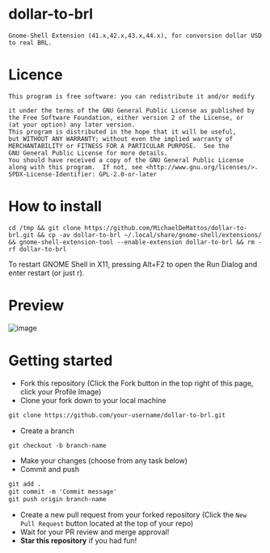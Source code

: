 # dollar-to-brl
```
Gnome-Shell Extension (41.x,42.x,43.x,44.x), for conversion dollar USD to real BRL.
```

# Licence
```
This program is free software: you can redistribute it and/or modify

it under the terms of the GNU General Public License as published by
the Free Software Foundation, either version 2 of the License, or
(at your option) any later version.
This program is distributed in the hope that it will be useful,
but WITHOUT ANY WARRANTY; without even the implied warranty of
MERCHANTABILITY or FITNESS FOR A PARTICULAR PURPOSE.  See the
GNU General Public License for more details.
You should have received a copy of the GNU General Public License
along with this program.  If not, see <http://www.gnu.org/licenses/>.
SPDX-License-Identifier: GPL-2.0-or-later
```


# How to install
```
cd /tmp && git clone https://github.com/MichaelDeMattos/dollar-to-brl.git && cp -av dollar-to-brl ~/.local/share/gnome-shell/extensions/ && gnome-shell-extension-tool --enable-extension dollar-to-brl && rm -rf dollar-to-brl
```
To restart GNOME Shell in X11, pressing Alt+F2 to open the Run Dialog and enter restart (or just r).

# Preview
![image](https://user-images.githubusercontent.com/57331815/139193026-c7a321e5-0ba2-45e4-85dc-d1924045f43a.png)

# Getting started
* Fork this repository (Click the Fork button in the top right of this page, click your Profile Image)
* Clone your fork down to your local machine

```markdown
git clone https://github.com/your-username/dollar-to-brl.git
```

* Create a branch

```markdown
git checkout -b branch-name
```

* Make your changes (choose from any task below)
* Commit and push

```markdown
git add .
git commit -m 'Commit message'
git push origin branch-name
```

* Create a new pull request from your forked repository (Click the `New Pull Request` button located at the top of your repo)
* Wait for your PR review and merge approval!
* __Star this repository__ if you had fun!

